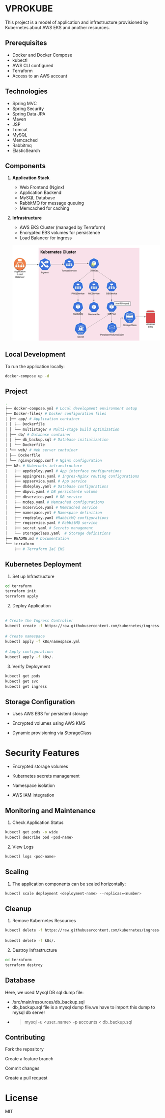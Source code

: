 # VPROKUBE

This project is a model of application and infrastructure provisioned by Kubernetes about AWS EKS and another resources. 

## Prerequisites
- Docker and Docker Compose
- kubectl
- AWS CLI configured
- Terraform
- Access to an AWS account

## Technologies 
- Spring MVC
- Spring Security
- Spring Data JPA
- Maven
- JSP
- Tomcat
- MySQL
- Memcached
- Rabbitmq
- ElasticSearch

## Components
1. **Application Stack**
   - Web Frontend (Nginx)
   - Application Backend
   - MySQL Database
   - RabbitMQ for message queuing
   - Memcached for caching

2. **Infrastructure**
   - AWS EKS Cluster (managed by Terraform)
   - Encrypted EBS volumes for persistence
   - Load Balancer for ingress

   ![Example of Infraestructure of the project](files/img.png)

## Local Development
To run the application locally:
```bash
docker-compose up -d
```

## Project
```bash
.
├── docker-compose.yml # Local development environment setup
├── Docker-files/ # Docker configuration files
│ ├── app/ # Application container
│ │ ├── Dockerfile
│ │ └── multistage/ # Multi-stage build optimization
│ ├── db/ # Database container
│ │ ├── db_backup.sql # Database initialization
│ │ └── Dockerfile
│ └── web/ # Web server container
│ ├── Dockerfile
│ └── nginvproapp.conf # Nginx configuration
├── k8s # Kubernets infraestructure
│   ├── appdeploy.yaml # App interface configurations
│   ├── appingress.yaml # Ingres-Nginx routing configurations
│   ├── appservice.yaml # App service 
│   ├── dbdeploy.yaml # Database configurations
│   ├── dbpvc.yaml # DB persistente volume
│   ├── dbservice.yaml # DB service
│   ├── mcdep.yaml # Memcached configurations
│   ├── mcservice.yaml # Memcached service
│   ├── namespace.yml # Namespace definition
│   ├── rmqdeploy.yaml #RabbitMQ configurations
│   ├── rmqservice.yaml # RabbitMQ service
│   ├── secret.yaml # Secrets management
│   └── storageclass.yaml  # Storage definitions
├── README.md # Documentation
└── terraform
    ├── # Terraform IaC EKS
```

## Kubernetes Deployment
1. Set up Infrastructure

```bash
cd terraform
terraform init
terraform apply
```

2. Deploy Application
```bash

# Create the Ingress Controller
kubectl create -f https://raw.githubusercontent.com/kubernetes/ingress-nginx/controller-v1.12.0/deploy/static/provider/aws/deploy.yaml

# Create namespace
kubectl apply -f k8s/namespace.yml

# Apply configurations
kubectl apply -f k8s/.
```
3. Verify Deployment
```bash
kubectl get pods
kubectl get svc
kubectl get ingress
```
## Storage Configuration
- Uses AWS EBS for persistent storage

- Encrypted volumes using AWS KMS

- Dynamic provisioning via StorageClass

# Security Features
- Encrypted storage volumes

- Kubernetes secrets management

- Namespace isolation

- AWS IAM integration

## Monitoring and Maintenance
1. Check Application Status
```bash
kubectl get pods -o wide
kubectl describe pod <pod-name>
```
2. View Logs
```bash
kubectl logs <pod-name>
```

## Scaling
1. The application components can be scaled horizontally:
```bash
kubectl scale deployment <deployment-name> --replicas=<number>
```

## Cleanup
1. Remove Kubernetes Resources

```bash
kubectl delete -f https://raw.githubusercontent.com/kubernetes/ingress-nginx/controller-v1.12.0/deploy/static/provider/aws/deploy.yaml

kubectl delete -f k8s/.
```
2. Destroy Infrastructure

```bash
cd terraform
terraform destroy
```

## Database
Here, we used Mysql DB sql dump file:
- /src/main/resources/db_backup.sql
- db_backup.sql file is a mysql dump file.we have to import this dump to mysql db server
- > mysql -u <user_name> -p accounts < db_backup.sql


## Contributing
Fork the repository

Create a feature branch

Commit changes

Create a pull request

# License
MIT
